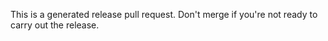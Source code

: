 This is a generated release pull request. Don't merge if you're not ready to carry out the release.
